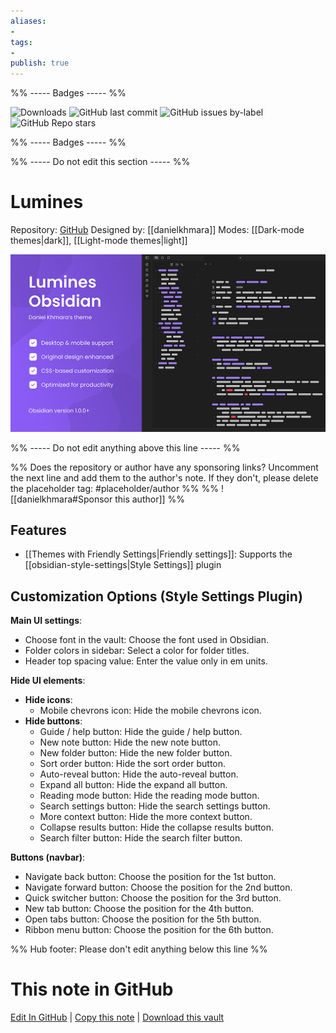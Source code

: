 ```yaml
---
aliases:
- 
tags: 
- 
publish: true
---
```


%% ----- Badges ----- %%

![Downloads](https://img.shields.io/badge/downloads-5886-573E7A?style=for-the-badge&logo=)
![GitHub last commit](https://img.shields.io/github/last-commit/danielkhmara/obsidian-lumines?color=573E7A&label=last%20update&logo=github&style=for-the-badge)
![GitHub issues by-label](https://img.shields.io/github/issues/danielkhmara/obsidian-lumines/help%20wanted?color=573E7A&logo=github&style=for-the-badge) 
![GitHub Repo stars](https://img.shields.io/github/stars/danielkhmara/obsidian-lumines?color=573E7A&logo=github&style=for-the-badge)

%% ----- Badges ----- %%

%% ----- Do not edit this section ----- %%

# Lumines

Repository: [GitHub](https://github.com/danielkhmara/obsidian-lumines)
Designed by: [[danielkhmara]]
Modes: [[Dark-mode themes|dark]], [[Light-mode themes|light]]



![screenshot](https://github.com/danielkhmara/obsidian-lumines/raw/HEAD/obsidian-lumines.png)

%% ----- Do not edit anything above this line ----- %% 

%% Does the repository or author have any sponsoring links? Uncomment the next line and add them to the author's note. If they don't, please delete the placeholder tag: #placeholder/author %%
%% ![[danielkhmara#Sponsor this author]] %%


## Features

- [[Themes with Friendly Settings|Friendly settings]]: Supports the [[obsidian-style-settings|Style Settings]] plugin

## Customization Options (Style Settings Plugin) 

**Main UI settings**: 
- Choose font in the vault: Choose the font used in Obsidian.
- Folder colors in sidebar: Select a color for folder titles.
- Header top spacing value: Enter the value only in em units.

**Hide UI elements**: 
- **Hide icons**: 
    - Mobile chevrons icon: Hide the mobile chevrons icon.
- **Hide buttons**: 
    - Guide / help button: Hide the guide / help button.
    - New note button: Hide the new note button.
    - New folder button: Hide the new folder button.
    - Sort order button: Hide the sort order button.
    - Auto-reveal button: Hide the auto-reveal button.
    - Expand all button: Hide the expand all button.
    - Reading mode button: Hide the reading mode button.
    - Search settings button: Hide the search settings button.
    - More context button: Hide the more context button.
    - Collapse results button: Hide the collapse results button.
    - Search filter button: Hide the search filter button.

**Buttons (navbar)**: 
- Navigate back button: Choose the position for the 1st button.
- Navigate forward button: Choose the position for the 2nd button.
- Quick switcher button: Choose the position for the 3rd button.
- New tab button: Choose the position for the 4th button.
- Open tabs button: Choose the position for the 5th button.
- Ribbon menu button: Choose the position for the 6th button.


%% Hub footer: Please don't edit anything below this line %%

# This note in GitHub

<span class="git-footer">[Edit In GitHub](https://github.dev/obsidian-community/obsidian-hub/blob/main/02%20-%20Community%20Expansions/02.05%20All%20Community%20Expansions/Themes/Lumines.md "git-hub-edit-note") | [Copy this note](https://raw.githubusercontent.com/obsidian-community/obsidian-hub/main/02%20-%20Community%20Expansions/02.05%20All%20Community%20Expansions/Themes/Lumines.md "git-hub-copy-note") | [Download this vault](https://github.com/obsidian-community/obsidian-hub/archive/refs/heads/main.zip "git-hub-download-vault") </span>

